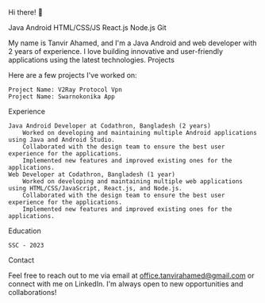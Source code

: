 Hi there! 👋

Java
Android
HTML/CSS/JS
React.js
Node.js
Git

My name is Tanvir Ahamed, and I'm a Java Android and web developer with 2 years of experience. I love building innovative and user-friendly applications using the latest technologies.
Projects

Here are a few projects I've worked on:

    Project Name: V2Ray Protocol Vpn
    Project Name: Swarnokonika App

Experience

    Java Android Developer at Codathron, Bangladesh (2 years)
        Worked on developing and maintaining multiple Android applications using Java and Android Studio.
        Collaborated with the design team to ensure the best user experience for the applications.
        Implemented new features and improved existing ones for the applications.
    Web Developer at Codathron, Bangladesh (1 year)
        Worked on developing and maintaining multiple web applications using HTML/CSS/JavaScript, React.js, and Node.js.
        Collaborated with the design team to ensure the best user experience for the applications.
        Implemented new features and improved existing ones for the applications.

Education

    SSC - 2023

Contact

Feel free to reach out to me via email at office.tanvirahamed@gmail.com or connect with me on LinkedIn. I'm always open to new opportunities and collaborations!
